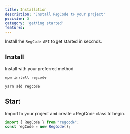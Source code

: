 ```yaml
---
title: Installation
description: 'Install RegCode to your project'
position: 3
category: 'getting started'
features:
---
```


Install the `RegCode API` to get started in seconds.

## Install

Install with your preferred method.

<code-group>
  <code-block label="NPM"  active>

  ```bash
  npm install regcode
  ```

  </code-block>
    <code-block label="Yarn">

  ```bash
  yarn add regcode
  ```

  </code-block>
</code-group>

## Start

Import to your project and create a RegCode class to begin.

```ts
import { RegCode } from "regcode";
const regCode = new RegCode();
```